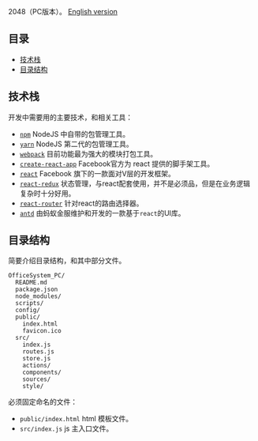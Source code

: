 2048（PC版本）。
[English version](https://github.com/minhLake/2048/blob/master/README_EN.md)

## 目录

- [技术栈](#技术栈)
- [目录结构](#目录结构)

## 技术栈

开发中需要用的主要技术，和相关工具：

* [`npm`](https://www.npmjs.com/) NodeJS 中自带的包管理工具。
* [`yarn`](https://yarnpkg.com/lang/en/) NodeJS 第二代的包管理工具。
* [`webpack`](https://github.com/webpack/webpack) 目前功能最为强大的模块打包工具。
* [`create-react-app`](https://github.com/facebookincubator/create-react-app) Facebook官方为 react 提供的脚手架工具。
* [`react`](https://github.com/facebook/react) Facebook 旗下的一款面对V层的开发框架。
* [`react-redux`](https://github.com/reactjs/react-redux) 状态管理，与react配套使用，并不是必须品，但是在业务逻辑复杂时十分好用。
* [`react-router`](https://github.com/ReactTraining/react-router) 针对react的路由选择器。
* [`antd`](https://ant.design/index-cn) 由蚂蚁金服维护和开发的一款基于`react`的UI库。

## 目录结构

简要介绍目录结构，和其中部分文件。

```
OfficeSystem_PC/
  README.md
  package.json
  node_modules/
  scripts/
  config/
  public/
    index.html
    favicon.ico
  src/
    index.js
    routes.js
    store.js
    actions/
    components/
    sources/
    style/

```

必须固定命名的文件：

* `public/index.html` html 模板文件。
* `src/index.js` js 主入口文件。